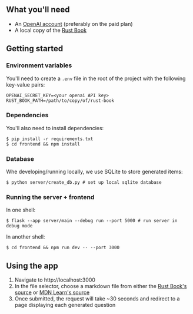## What you'll need
 - An [OpenAI account](https://beta.openai.com/signup) (preferably on the paid plan)
 - A local copy of the [Rust Book](https://github.com/rust-lang/book)

## Getting started

### Environment variables
You'll need to create a `.env` file in the root of the project with the following key-value pairs:
```
OPENAI_SECRET_KEY=<your openai API key>
RUST_BOOK_PATH=/path/to/copy/of/rust-book
```

### Dependencies
You'll also need to install dependencies:
```shell
$ pip install -r requirements.txt
$ cd frontend && npm install
```

### Database
Whe developing/running locally, we use SQLite to store generated items:
```shell
$ python server/create_db.py # set up local sqlite database
```

### Running the server + frontend
In one shell:
```shell
$ flask --app server/main --debug run --port 5000 # run server in debug mode
```

In another shell:
```shell
$ cd frontend && npm run dev -- --port 3000
```

## Using the app
 1. Navigate to http://localhost:3000
 2. In the file selector, choose a markdown file from either the [Rust Book's source](https://github.com/rust-lang/book/tree/main/src) or [MDN Learn's source](https://github.com/mdn/content/tree/main/files/en-us/learn/javascript)
 3. Once submitted, the request will take ~30 seconds and redirect to a page displaying each generated question
